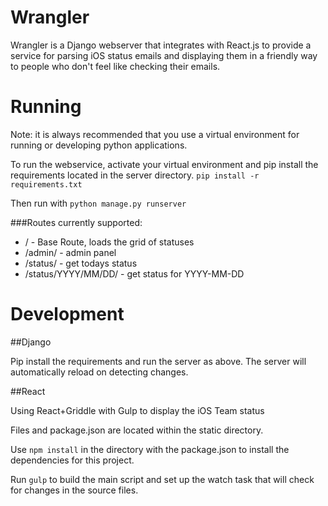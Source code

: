 Wrangler
=================

Wrangler is a Django webserver that integrates with React.js to provide a service for parsing iOS status emails and displaying them in a friendly way to people who don't feel like checking their emails.

Running
=================
Note: it is always recommended that you use a virtual environment for running or developing python applications.

To run the webservice, activate your virtual environment and pip install the requirements located in the server directory.
`pip install -r requirements.txt`

Then run with `python manage.py runserver`


###Routes currently supported:
* / - Base Route, loads the grid of statuses
* /admin/ - admin panel
* /status/ - get todays status
* /status/YYYY/MM/DD/ - get status for YYYY-MM-DD



Development
=================

##Django

Pip install the requirements and run the server as above. The server will automatically reload on detecting changes.

##React

Using React+Griddle with Gulp to display the iOS Team status

Files and package.json are located within the static directory.

Use `npm install` in the directory with the package.json to install the dependencies for this project.

Run `gulp` to build the main script and set up the watch task that will check for changes in the source files.

